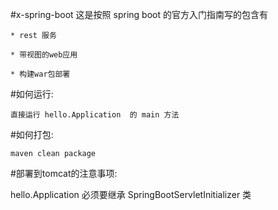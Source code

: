 
#x-spring-boot
这是按照 spring boot 的官方入门指南写的包含有

    * rest 服务

    * 带视图的web应用

    * 构建war包部署

#如何运行:

    直接运行 hello.Application  的 main 方法

#如何打包:

    maven clean package

#部署到tomcat的注意事项:

hello.Application 必须要继承 SpringBootServletInitializer 类
